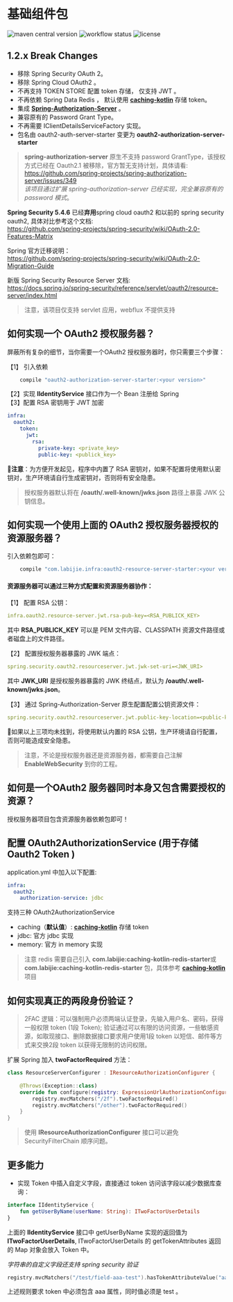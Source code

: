 # 基础组件包

![maven central version](https://img.shields.io/maven-central/v/com.labijie.infra/oauth2-auth-server-starter?style=flat-square)
![workflow status](https://img.shields.io/github/workflow/status/hongque-pro/infra-oauth2/Gradle%20Build%20And%20Release?label=CI%20publish&style=flat-square)
![license](https://img.shields.io/github/license/hongque-pro/infra-oauth2?style=flat-square)

## 1.2.x Break Changes 

- 移除 Spring Security OAuth 2。
- 移除 Spring Cloud OAuth2 。
- 不再支持 TOKEN STORE 配置 token 存储， 仅支持 JWT 。
- 不再依赖 Spring Data Redis ， 默认使用 [**caching-kotlin**](https://github.com/endink/caching-kotlin) 存储 token。
- 集成 [**Spring-Authorization-Server**](https://github.com/spring-projects/spring-authorization-server) 。
- 兼容原有的 Password Grant Type。
- 不再需要 IClientDetailsServiceFactory 实现。
- 包名由 oauth2-auth-server-starter 变更为 **oauth2-authorization-server-starter**

> **spring-authorization-server** 原生不支持 password GrantType，该授权方式已经在 Oauth2.1 被移除，官方暂无支持计划，具体请看:   
> https://github.com/spring-projects/spring-authorization-server/issues/349   
> *该项目通过扩展 spring-authorization-server 已经实现，完全兼容原有的 password 模式*。

**Spring Security 5.4.6** 已经**弃用**spring cloud oauth2 和以前的 spring security oauth2, 具体对比参考这个文档:   
https://github.com/spring-projects/spring-security/wiki/OAuth-2.0-Features-Matrix


Spring 官方迁移说明：   
https://github.com/spring-projects/spring-security/wiki/OAuth-2.0-Migration-Guide

新版 Spring Security Resource Server 文档:   
https://docs.spring.io/spring-security/reference/servlet/oauth2/resource-server/index.html

> 注意，该项目仅支持 servlet 应用，webflux 不提供支持

## 如何实现一个 OAuth2 授权服务器？
屏蔽所有复杂的细节，当你需要一个OAuth2 授权服务器时，你只需要三个步骤：

【1】 引入依赖
```groovy
    compile "oauth2-authorization-server-starter:<your version>"
```
【2】实现 **IIdentityService** 接口作为一个 Bean 注册给 Spring    
【3】配置 RSA 密钥用于 JWT 加密
```yaml
infra:
  oauth2:
    token:
      jwt:
        rsa:
          private-key: <private_key>
          public-key: <publick_key>
```
:bell:**注意**：为方便开发起见，程序中内置了 RSA 密钥对，如果不配置将使用默认密钥对，生产环境请自行生成密钥对，否则将有安全隐患。
>授权服务器默认将在 **/oauth/.well-known/jwks.json** 路径上暴露 JWK 公钥信息。

## 如何实现一个使用上面的 OAuth2 授权服务器授权的资源服务器？
引入依赖包即可：

```groovy
    compile "com.labijie.infra:oauth2-resource-server-starter:<your version>"
```

#### 资源服务器可以通过三种方式配置和资源服务器协作：

【1】 配置 RSA 公钥：
```yaml
infra.oauth2.resource-server.jwt.rsa-pub-key=<RSA_PUBLICK_KEY>
```
其中 **RSA_PUBLICK_KEY** 可以是 PEM 文件内容、CLASSPATH 资源文件路径或者磁盘上的文件路径。   

【2】 配置授权服务器暴露的 JWK 端点：
```yaml
spring.security.oauth2.resourceserver.jwt.jwk-set-uri=<JWK_URI>
```
其中 **JWK_URI** 是授权服务器暴露的 JWK 终结点，默认为 **/oauth/.well-known/jwks.json**。    


【3】 通过 Spring-Authorization-Server 原生配置配置公钥资源文件：
```yaml
spring.security.oauth2.resourceserver.jwt.public-key-location=<public-key>
```

:bell:如果以上三项均未找到，将使用默认内置的 RSA 公钥，生产环境请自行配置，否则可能造成安全隐患。

> 注意，不论是授权服务器还是资源服务器，都需要自己注解 **EnableWebSecurity** 到你的工程。

## 如何是一个OAuth2 服务器同时本身又包含需要授权的资源？   
授权服务器项目包含资源服务器依赖包即可！

## 配置 OAuth2AuthorizationService (用于存储 Oauth2 Token )
application.yml 中加入以下配置: 
```yaml
infra:
  oauth2:
    authorization-service: jdbc
```
支持三种 OAuth2AuthorizationService

- caching（**默认值**）: [**caching-kotlin**](https://github.com/endink/caching-kotlin) 存储 token
- jdbc: 官方 jdbc 实现
- memory: 官方 in memory 实现

> 注意 redis 需要自己引入 **com.labijie:caching-kotlin-redis-starter**或
> **com.labijie:caching-kotlin-redis-starter** 包，具体参考 [**caching-kotlin**](https://github.com/endink/caching-kotlin) 项目

## 如何实现真正的两段身份验证？

> 2FAC 逻辑：可以强制用户必须两端认证登录，先输入用户名、密码，获得一般权限 token (1段 Token);
> 验证通过可以有限的访问资源，一些敏感资源，如取现接口、删除数据接口要求用户使用1段 token 以短信、邮件等方式来交换2段 token 以获得无限制的访问权限。

扩展 Spring 加入 **twoFactorRequired** 方法：
```kotlin
class ResourceServerConfigurer : IResourceAuthorizationConfigurer {
  
    @Throws(Exception::class)
    override fun configure(registry: ExpressionUrlAuthorizationConfigurer<HttpSecurity>.ExpressionInterceptUrlRegistry) {
        registry.mvcMatchers("/2f").twoFactorRequired()
        registry.mvcMatchers("/other").twoFactorRequired()
    }
}
```
> 使用 **IResourceAuthorizationConfigurer** 接口可以避免 SecurityFilterChain 顺序问题。

## 更多能力

- 实现 Token 中插入自定义字段，直接通过 token 访问该字段以减少数据库查询：
```kotlin
interface IIdentityService {
    fun getUserByName(userName: String): ITwoFactorUserDetails
}
```   
上面的 **IIdentityService** 接口中 getUserByName 实现的返回值为 **ITwoFactorUserDetails**,
ITwoFactorUserDetails 的 getTokenAttributes 返回的 Map 对象会放入 Token 中。

*字符串的自定义字段还支持 spring security 验证*

```kotlin
registry.mvcMatchers("/test/field-aaa-test").hasTokenAttributeValue("aaa", "test")
```

上述规则要求 token 中必须包含 aaa 属性，同时值必须是 test 。

